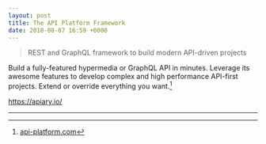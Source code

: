 ```yaml
---
layout: post
title: The API Platform Framework
date: 2018-08-07 16:59 +0000
---
```


> REST and GraphQL framework to build modern API-driven projects

Build a fully-featured hypermedia or GraphQL API in minutes. Leverage its awesome features to develop complex and high performance API-first projects. Extend or override everything you want.[^1]


[^1]: [api-platform.com](https://api-platform.com)


https://apiary.io/

---